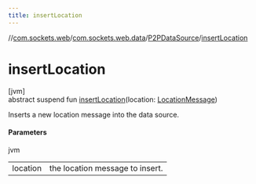```yaml
---
title: insertLocation
---
```

//[com.sockets.web](../../../index.html)/[com.sockets.web.data](../index.html)/[P2PDataSource](index.html)/[insertLocation](insert-location.html)



# insertLocation



[jvm]\
abstract suspend fun [insertLocation](insert-location.html)(location: [LocationMessage](../-location-message/index.html))



Inserts a new location message into the data source.



#### Parameters


jvm

| | |
|---|---|
| location | the location message to insert. |




